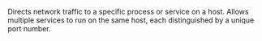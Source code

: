 Directs network traffic to a specific process or service on a host. 
Allows multiple services to run on the same host, each distinguished by a unique port number.

